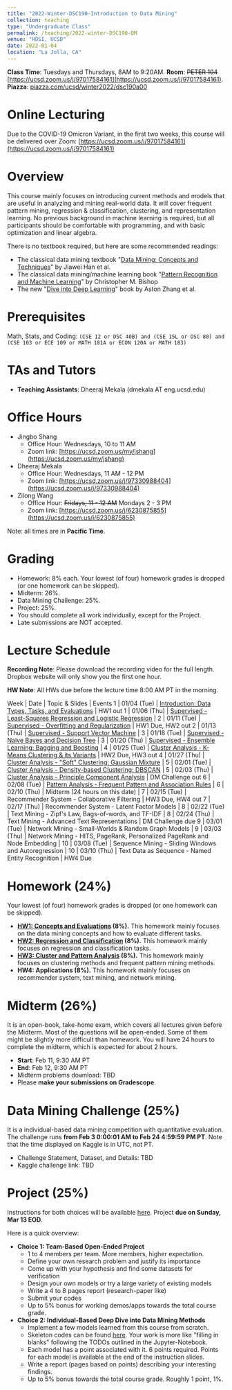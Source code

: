 ```yaml
---
title: "2022-Winter-DSC190-Introduction to Data Mining"
collection: teaching
type: "Undergraduate Class"
permalink: /teaching/2022-winter-DSC190-DM
venue: "HDSI, UCSD"
date: 2022-01-04
location: "La Jolla, CA"
---
```


**Class Time**: Tuesdays and Thursdays, 8AM to 9:20AM.  **Room**: ~~PETER 104~~ [https://ucsd.zoom.us/j/97017584161](https://ucsd.zoom.us/j/97017584161).  **Piazza**: [piazza.com/ucsd/winter2022/dsc190a00](https://piazza.com/ucsd/winter2022/dsc190a00)

Online Lecturing
======

Due to the COVID-19 Omicron Variant, in the first two weeks, this course will be delivered over Zoom: [https://ucsd.zoom.us/j/97017584161](https://ucsd.zoom.us/j/97017584161)


Overview
======

This course mainly focuses on introducing current methods and models that are useful in analyzing and mining real-world data. It will cover frequent pattern mining, regression & classification, clustering, and representation learning. No previous background in machine learning is required, but all participants should be comfortable with programming, and with basic optimization and linear algebra. 

There is no textbook required, but here are some recommended readings:
- The classical data mining textbook "[Data Mining: Concepts and Techniques](https://books.google.com/books/about/Data_Mining_Concepts_and_Techniques.html?id=pQws07tdpjoC&source=kp_book_description)" by Jiawei Han et al.
- The classical data mining/machine learning book "[Pattern Recognition and Machine Learning](https://books.google.com/books/about/Pattern_Recognition_and_Machine_Learning.html?id=HL4HrgEACAAJ&source=kp_book_description)" by Christopher M. Bishop
- The new "[Dive into Deep Learning](https://d2l.ai/)" book by Aston Zhang et al.


Prerequisites
======

Math, Stats, and Coding: `(CSE 12 or DSC 40B) and (CSE 15L or DSC 80) and (CSE 103 or ECE 109 or MATH 181A or ECON 120A or MATH 183)`

TAs and Tutors
======

- **Teaching Assistants**: Dheeraj Mekala (dmekala AT eng.ucsd.edu)

Office Hours
======

- Jingbo Shang
    - Office Hour: Wednesdays, 10 to 11 AM
    - Zoom link: [https://ucsd.zoom.us/my/jshang](https://ucsd.zoom.us/my/jshang)
- Dheeraj Mekala
    - Office Hour: Wednesdays, 11 AM - 12 PM
    - Zoom link: [https://ucsd.zoom.us/j/97330988404](https://ucsd.zoom.us/j/97330988404)
- Zilong Wang
    - Office Hour: ~~Fridays, 11 - 12 AM~~ Mondays 2 - 3 PM
    - Zoom link: [https://ucsd.zoom.us/j/6230875855](https://ucsd.zoom.us/j/6230875855)

Note: all times are in **Pacific Time**.

Grading
======

- Homework: 8% each. Your lowest (of four) homework grades is dropped (or one homework can be skipped).
- Midterm: 26%.
- Data Mining Challenge: 25%.
- Project: 25%.
- You should complete all work individually, except for the Project.
- Late submissions are NOT accepted.

Lecture Schedule
======

**Recording Note**: Please download the recording video for the full length. Dropbox website will only show you the first one hour.

**HW Note**: All HWs due before the lecture time 8:00 AM PT in the morning. 

Week | Date        | Topic & Slides                                                  | Events
1    | 01/04 (Tue) | [Introduction: Data Types, Tasks, and Evaluations](https://www.dropbox.com/sh/qza6t2wudbeuv6c/AABDFig0I6pJl3-PEp0wc0TFa?dl=0) | HW1 out
1    | 01/06 (Thu) | [Supervised - Least-Squares Regression and Logistic Regression](https://www.dropbox.com/sh/pcej1es5fapy22q/AAD0LyYYFpyGkKFo8xSQUc0la?dl=0) |
2    | 01/11 (Tue) | [Supervised - Overfitting and Regularization](https://www.dropbox.com/sh/n5esvro31rgjtir/AAA1rTfuVNBuDgjdtdUr5Tl8a?dl=0) | HW1 Due, HW2 out
2    | 01/13 (Thu) | [Supervised - Support Vector Machine](https://www.dropbox.com/sh/bewsh22xi095bvn/AAAKF4tjT_p8ObWc7Kes3TPpa?dl=0) |
3    | 01/18 (Tue) | [Supervised - Naive Bayes and Decision Tree](https://www.dropbox.com/sh/a1zjggncl3164nv/AAA09_C9vcusOJ7ssYLjc10Ba?dl=0) |
3    | 01/20 (Thu) | [Supervised - Ensemble Learning: Bagging and Boosting](https://www.dropbox.com/sh/z2yhhx04hot6rwq/AACeF5AvCu330fHT4glG07sba?dl=0) | 
4    | 01/25 (Tue) | [Cluster Analysis - K-Means Clustering & its Variants](https://www.dropbox.com/sh/hfv7g0e3i8r17tz/AADDB5GJtbWmr6OLmVHQ63Lna?dl=0) | HW2 Due, HW3 out
4    | 01/27 (Thu) | [Cluster Analysis - "Soft" Clustering: Gaussian Mixture](https://www.dropbox.com/sh/g15kdt7fc1p94hw/AAAUaWObO20yhYOTAOGZ-KUKa?dl=0) |
5    | 02/01 (Tue) | [Cluster Analysis - Density-based Clustering: DBSCAN](https://www.dropbox.com/sh/x1uqzul62090g3w/AADvK0Py7hMtZlpvFO13lNila?dl=0) |
5    | 02/03 (Thu) | [Cluster Analysis - Principle Component Analysis](https://www.dropbox.com/sh/cbplxwduz22y9ov/AADwkPdbBoRpBC-NVn21zAvAa?dl=0) | DM Challenge out
6    | 02/08 (Tue) | [Pattern Analysis - Frequent Pattern and Association Rules](https://www.dropbox.com/sh/fs6n9lbhnzode17/AABhk7ZMixrj5mOCJeKGMTt9a?dl=0) |
6    | 02/10 (Thu) | Midterm (24 hours on this date) |
7    | 02/15 (Tue) | Recommender System - Collaborative Filtering | HW3 Due, HW4 out
7    | 02/17 (Thu) | Recommender System - Latent Factor Models |
8    | 02/22 (Tue) | Text Mining - Zipf's Law, Bags-of-words, and TF-IDF |
8    | 02/24 (Thu) | Text Mining - Advanced Text Representations | DM Challenge due
9    | 03/01 (Tue) | Network Mining - Small-Worlds & Random Graph Models | 
9    | 03/03 (Thu) | Network Mining - HITS, PageRank, Personalized PageRank and Node Embedding |
10   | 03/08 (Tue) | Sequence Mining - Sliding Windows and Autoregression |
10   | 03/10 (Thu) | Text Data as Sequence - Named Entity Recognition | HW4 Due

Homework (24%)
======

Your lowest (of four) homework grades is dropped (or one homework can be skipped).

- **[HW1: Concepts and Evaluations](https://www.dropbox.com/s/d6edlfcu1ffncg6/DSC190_WI22_HW1.pdf?dl=0) (8%).** This homework mainly focuses on the data mining concepts and how to evaluate different tasks.
- **[HW2: Regression and Classification](https://www.dropbox.com/s/gkhtf9cz9sgjxcd/DSC190___WI22_HW2.pdf?dl=0) (8%).** This homework mainly focuses on regression and classification tasks.
- **[HW3: Cluster and Pattern Analysis](https://www.dropbox.com/s/iebng9l5kumqxlo/DSC190___WI22_HW3.pdf?dl=0) (8%).** This homework mainly focuses on clustering methods and frequent pattern mining methods.
- **HW4: Applications (8%).** This homework mainly focuses on recommender system, text mining, and network mining.

Midterm (26%)
======

It is an open-book, take-home exam, which covers all lectures given before the Midterm. Most of the questions will be open-ended. Some of them might be slightly more difficult than homework. You will have 24 hours to complete the midterm, which is expected for about 2 hours.

- **Start**: Feb 11, 9:30 AM PT
- **End**: Feb 12, 9:30 AM PT
- Midterm problems download: TBD
- Please **make your submissions on Gradescope**.

Data Mining Challenge (25%)
======

It is a individual-based data mining competition with quantitative evaluation. The challenge runs **from Feb 3 0:00:01 AM to Feb 24 4:59:59 PM PT**. Note that the time displayed on Kaggle is in UTC, not PT.

- Challenge Statement, Dataset, and Details: TBD
- Kaggle challenge link: TBD

Project (25%)
======

Instructions for both choices will be available [here](https://www.dropbox.com/s/aqkk6q6hjtpzwbq/Project%20Instructions.pdf?dl=0). Project ****due on Sunday, Mar 13 EOD****.

Here is a quick overview:
- **Choice 1: Team-Based Open-Ended Project**
    - 1 to 4 members per team. More members, higher expectation.
    - Define your own research problem and justify its importance
    - Come up with your hypothesis and find some datasets for verification
    - Design your own models or try a large variety of existing models
    - Write a 4 to 8 pages report (research-paper like)
    - Submit your codes
    - Up to 5% bonus for working demos/apps towards the total course grade.
- **Choice 2: Individual-Based Deep Dive into Data Mining Methods**
    - Implement a few models learned from this course from scratch.
    - Skeleton codes can be found [here](https://www.dropbox.com/sh/y5a5wvrysbl7mrd/AAARcWGHjlWRN9E-6B9H3KFCa?dl=0). Your work is more like "filling in blanks" following the TODOs outlined in the Jupyter-Notebook.
    - Each model has a point associated with it. 6 points required. Points for each model is available at the end of the instruction slides.
    - Write a report (pages based on points) describing your interesting findings.
    - Up to 5% bonus towards the total course grade. Roughly 1 point, 1%.
